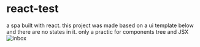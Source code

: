 # react-test
a spa built with react. this project was made based on a ui template below and there are no states in it. only a practic for components tree and JSX
![inbox](https://user-images.githubusercontent.com/81581566/171652764-299edaff-de83-4cc8-91ce-4de556f4bb02.png)

